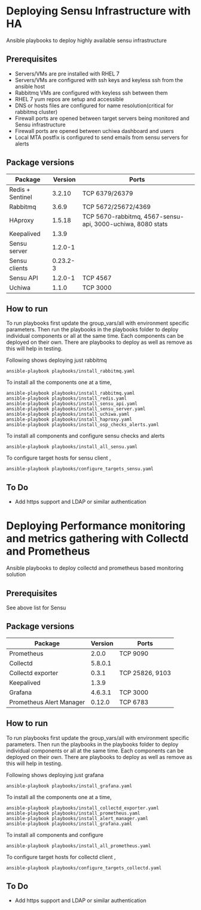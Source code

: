 # Deploying Sensu Infrastructure with HA
Ansible playbooks to deploy highly available sensu infrastructure

## Prerequisites
* Servers/VMs are pre installed with RHEL 7
* Servers/VMs are configured with ssh keys and keyless ssh from the ansible host
* Rabbitmq VMs are configured with keyless ssh between them
* RHEL 7 yum repos are setup and accessible
* DNS or hosts files are configured for name resolution(critical for rabbitmq cluster)
* Firewall ports are opened between target servers being monitored and Sensu infrastructure
* Firewall ports are opened between uchiwa dashboard and users 
* Local MTA postfix is configured to send emails from sensu servers for alerts
## Package versions

|Package           |Version      |Ports                                                     |
|------------------|-------------|----------------------------------------------------------|
|Redis + Sentinel  |3.2.10       |TCP 6379/26379                                            |
|Rabbitmq          |3.6.9        |TCP 5672/25672/4369                                       |
|HAproxy           |1.5.18       |TCP 5670-rabbitmq, 4567-sensu-api, 3000-uchiwa, 8080 stats|
|Keepalived        |1.3.9        |                                                          |
|Sensu server      |1.2.0-1      |                                                          |
|Sensu clients     |0.23.2-3     |                                                          |
|Sensu API         |1.2.0-1      |TCP 4567                                                  |
|Uchiwa            |1.1.0        |TCP 3000                                                  |


## How to run
To run playbooks first update the group_vars/all with environment specific parameters.
Then run the playbooks in the playbooks folder to deploy individual components or all
at the same time. Each components can be deployed on their own. There are playbooks to
deploy as well as remove as this will help in testing.

Following shows deploying just rabbitmq
```
ansible-playbook playbooks/install_rabbitmq.yaml
```
To install all the components one at a time,
```
ansible-playbook playbooks/install_rabbitmq.yaml
ansible-playbook playbooks/install_redis.yaml
ansible-playbook playbooks/install_sensu_api.yaml
ansible-playbook playbooks/install_sensu_server.yaml
ansible-playbook playbooks/install_uchiwa.yaml
ansible-playbook playbooks/install_haproxy.yaml
ansible-playbook playbooks/install_osp_checks_alerts.yaml
```
To install all components and configure sensu checks and alerts
```
ansible-playbook playbooks/install_all_sensu.yaml
```
To configure target hosts for sensu client ,
```
ansible-playbook playbooks/configure_targets_sensu.yaml
```

## To Do
* Add https support and LDAP or similar authentication

# Deploying Performance monitoring and metrics gathering with Collectd and Prometheus
Ansible playbooks to deploy collectd and prometheus based monitoring solution

## Prerequisites
See above list for Sensu
## Package versions

|Package                  |Version      |Ports                                       |
|-------------------------|-------------|--------------------------------------------|
|Prometheus               |2.0.0        |TCP 9090                                    |
|Collectd                 |5.8.0.1      |                                            |
|Collectd exporter        |0.3.1        |TCP 25826, 9103                             |
|Keepalived               |1.3.9        |                                            |
|Grafana                  |4.6.3.1      |TCP 3000                                    |
|Prometheus Alert Manager |0.12.0       |TCP 6783                                    |

## How to run
To run playbooks first update the group_vars/all with environment specific parameters.
Then run the playbooks in the playbooks folder to deploy individual components or all
at the same time. Each components can be deployed on their own. There are playbooks to
deploy as well as remove as this will help in testing.

Following shows deploying just grafana
```
ansible-playbook playbooks/install_grafana.yaml
```
To install all the components one at a time,
```
ansible-playbook playbooks/install_collectd_exporter.yaml
ansible-playbook playbooks/install_prometheus.yaml
ansible-playbook playbooks/install_alert_manager.yaml
ansible-playbook playbooks/install_grafana.yaml
```
To install all components and configure
```
ansible-playbook playbooks/install_all_prometheus.yaml
```
To configure target hosts for collectd client ,
```
ansible-playbook playbooks/configure_targets_collectd.yaml
```

## To Do
* Add https support and LDAP or similar authentication

